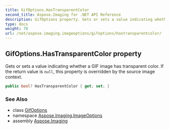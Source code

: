 ```yaml
---
title: GifOptions.HasTransparentColor
second_title: Aspose.Imaging for .NET API Reference
description: GifOptions property. Gets or sets a value indicating whether a GIF image has transparent color. If the return value is null this property is overridden by the source image context
type: docs
weight: 70
url: /net/aspose.imaging.imageoptions/gifoptions/hastransparentcolor/
---
```

## GifOptions.HasTransparentColor property

Gets or sets a value indicating whether a GIF image has transparent color. If the return value is `null`, this property is overridden by the source image context.

```csharp
public bool? HasTransparentColor { get; set; }
```

### See Also

* class [GifOptions](../)
* namespace [Aspose.Imaging.ImageOptions](../../gifoptions/)
* assembly [Aspose.Imaging](../../../)


